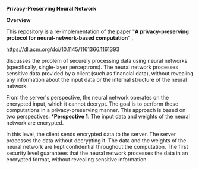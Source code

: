 **Privacy-Preserving Neural Network**

**Overview**

This repository is a re-implementation of the paper "__A privacy-preserving protocol for neural-network-based computation__" ,

https://dl.acm.org/doi/10.1145/1161366.1161393

discusses the problem of securely processing data using neural networks (specifically, single-layer perceptrons).
The neural network processes sensitive data provided by a client (such as financial data),
without revealing any information about the input data or the internal structure of the neural network.

From the server's perspective, the neural network operates on the encrypted input, which it cannot decrypt.
The goal is to perform these computations in a privacy-preserving manner. This approach is based on two perspectives:
*__Perspective 1__: The input data and weights of the neural network are encrypted.

In this level, the client sends encrypted data to the server. The server processes the data without decrypting it.
The data and the weights of the neural network are kept confidential throughout the computation. 
The first security level guarantees that the neural network processes the data in an encrypted format, without revealing sensitive information

